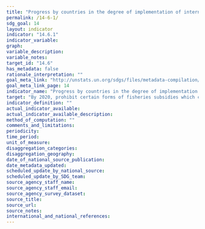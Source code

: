 ```yaml
---
title: "Progress by countries in the degree of implementation of international instruments aiming to combat illegal, unreported and unregulated fishing"
permalink: /14-6-1/
sdg_goal: 14
layout: indicator
indicator: "14.6.1"
indicator_variable: 
graph: 
variable_description: 
variable_notes: 
target_id: "14.6"
has_metadata: false
rationale_interpretation: ""
goal_meta_link: "http://unstats.un.org/sdgs/files/metadata-compilation/Metadata-Goal-14.pdf"
goal_meta_link_page: 14
indicator_name: "Progress by countries in the degree of implementation of international instruments aiming to combat illegal, unreported and unregulated fishing"
target: "By 2020, prohibit certain forms of fisheries subsidies which contribute to overcapacity and overfishing, eliminate subsidies that contribute to illegal, unreported and unregulated fishing and refrain from introducing new such subsidies, recognizing that appropriate and effective special and differential treatment for developing and least developed countries should be an integral part of the World Trade Organization fisheries subsidies negotiation."
indicator_definition: ""
actual_indicator_available: 
actual_indicator_available_description: 
method_of_computation: ""
comments_and_limitations: 
periodicity: 
time_period: 
unit_of_measure: 
disaggregation_categories: 
disaggregation_geography: 
date_of_national_source_publication: 
date_metadata_updated: 
scheduled_update_by_national_source: 
scheduled_update_by_SDG_team: 
source_agency_staff_name: 
source_agency_staff_email: 
source_agency_survey_dataset: 
source_title: 
source_url: 
source_notes: 
international_and_national_references: 
---
```


